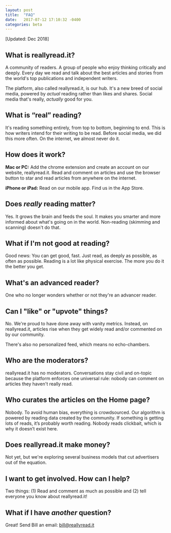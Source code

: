 ```yaml
---
layout: post
title:  "FAQ"
date:   2017-07-12 17:10:32 -0400
categories: beta
---
```

[Updated: Dec 2018]

## **What is reallyread.it?**
A community of readers. A group of people who enjoy thinking critically and deeply. Every day we read and talk about the best articles and stories from the world's top publications and independent writers. 

The platform, also called reallyread.it, is our hub. It's a new breed of social media, powered by *actual* reading rather than likes and shares. Social media that's really, *actually* good for you. 

## **What is “real” reading?** 
It's reading something entirely, from top to bottom, beginning to end. This is how writers intend for their writing to be read. Before social media, we did this more often. On the internet, we almost never do it.

## **How does it work?**
**Mac or PC:** Add the chrome extension and create an account on our website, reallyread.it. Read and comment on articles and use the browser button to star and read articles from anywhere on the internet.

**iPhone or iPad:** Read on our mobile app. Find us in the App Store.  

## **Does *really* reading matter?** 
Yes. It grows the brain and feeds the soul. It makes you smarter and more informed about what's going on in the world. Non-reading (skimming and scanning) doesn't do that.

## **What if I'm not good at reading?**
Good news: You can get good, fast. Just read, as deeply as possible, as often as possible. Reading is a lot like physical exercise. The more you do it the better you get. 

## **What's an advanced reader?**
One who no longer wonders whether or not they're an advancer reader.

## **Can I "like" or "upvote" things?**
No. We're proud to have done away with vanity metrics. Instead, on reallyread.it, articles rise when they get widely read and/or commented on by our community.

There's also no personalized feed, which means no echo-chambers.

## **Who are the moderators?**  
reallyread.it has no moderators. Conversations stay civil and on-topic because the platform enforces one universal rule: nobody can comment on articles they haven't really read. 

## **Who curates the articles on the Home page?**
Nobody. To avoid human bias, everything is crowdsourced. Our algorithm is powered by reading data created by the community. If something is getting lots of reads, it’s probably worth reading. Nobody reads clickbait, which is why it doesn’t exist here. 

## **Does reallyread.it make money?** 
Not yet, but we're exploring several business models that cut advertisers out of the equation.

## **I want to get involved. How can I help?** 
Two things: (1) Read and comment as much as possible and (2) tell everyone you know about reallyread.it!

## **What if I have *another* question?**

Great! Send Bill an email: bill@reallyread.it 